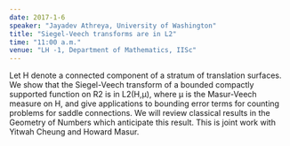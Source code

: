 ```yaml
---
date: 2017-1-6
speaker: "Jayadev Athreya, University of Washington"
title: "Siegel-Veech transforms are in L2"
time: "11:00 a.m." 
venue: "LH -1, Department of Mathematics, IISc"
---
```

Let H denote a connected component of a stratum of translation surfaces. We show that the Siegel-Veech transform of a bounded compactly supported function on R2 is in L2(H,&#956;), where &#956; is the Masur-Veech measure on H, and give applications to bounding error terms for counting problems for saddle connections. We will review classical results in the Geometry of Numbers which anticipate this result. This is joint work with Yitwah Cheung and Howard Masur.
